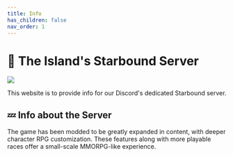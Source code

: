 ```yaml
---
title: Info
has_children: false
nav_order: 1
---
```


# 🚀 The Island's Starbound Server
<img src="https://cdn.akamai.steamstatic.com/steam/apps/211820/capsule_616x353.jpg?t=1611668796"/>

This website is to provide info for our Discord's dedicated Starbound server.

## 💤 Info about the Server

The game has been modded to be greatly expanded in content, with deeper character RPG customization. These features along with more playable races offer a small-scale MMORPG-like experience.
